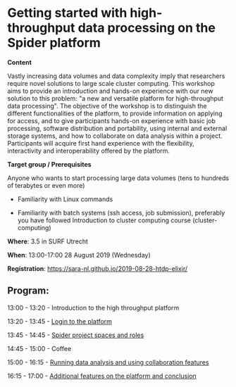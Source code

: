 # Getting started with high-throughput data processing on the Spider platform

**Content**

Vastly increasing data volumes and data complexity imply that researchers require novel solutions to large scale cluster
computing. This workshop aims to provide an introduction and hands-on experience with our new solution to this problem: 
"a new and versatile platform for high-throughput data processing". The objective of the workshop is to distinguish the 
different functionalities of the platform, to provide information on applying for access, and to give participants 
hands-on experience with basic job processing, software distribution and portability, using internal and external 
storage systems, and how to collaborate on data analysis within a project. Participants will acquire first hand experience
with the flexibility, interactivity and interoperability offered by the  platform.

**Target group / Prerequisites**

Anyone who wants to start processing large data volumes (tens to hundreds of terabytes or even more)

  - Familiarity with Linux commands
  
  - Familiarity with batch systems (ssh access, job submission), preferably you have followed Introduction to cluster computing course (cluster-computing)

**Where**: 3.5 in SURF Utrecht

**When**: 13:00-17:00 28 August 2019 (Wednesday)

**Registration**: https://sara-nl.github.io/2019-08-28-htdp-elixir/

**Program**:
--------
13:00 - 13:20 - Introduction to the high throughput platform

13:20 - 13:45 - [Login to the platform](https://github.com/sara-nl/spidercourse/blob/master/login-to-spider.md)

13:45 - 14:45 - [Spider project spaces and roles](https://github.com/sara-nl/spidercourse/blob/master/demo-spider-roles.md)

14:45 - 15:00 - Coffee

15:00 - 16:15 - [Running data analysis and using collaboration features](https://github.com/sara-nl/spidercourse/blob/master/run-spider-jobs.md)

16:15 - 17:00 - [Additional features on the platform and conclusion](https://github.com/sara-nl/spidercourse/blob/master/additional-features.md)
